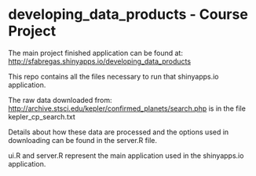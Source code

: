 developing_data_products - Course Project
========================

The main project finished application can be found at:
http://sfabregas.shinyapps.io/developing_data_products

This repo contains all the files necessary to run that shinyapps.io application.

The raw data downloaded from:
http://archive.stsci.edu/kepler/confirmed_planets/search.php
is in the file kepler_cp_search.txt

Details about how these data are processed and the options used in downloading
can be found in the server.R file.

ui.R and server.R represent the main application used in the shinyapps.io
application.
